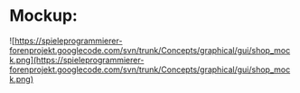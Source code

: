 # Mockup: #

![https://spieleprogrammierer-forenprojekt.googlecode.com/svn/trunk/Concepts/graphical/gui/shop_mock.png](https://spieleprogrammierer-forenprojekt.googlecode.com/svn/trunk/Concepts/graphical/gui/shop_mock.png)